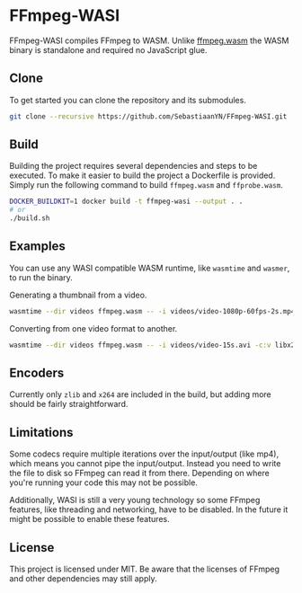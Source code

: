 # FFmpeg-WASI

FFmpeg-WASI compiles FFmpeg to WASM. Unlike [ffmpeg.wasm](https://github.com/ffmpegwasm/ffmpeg.wasm) the WASM binary is standalone and required no JavaScript glue.

## Clone

To get started you can clone the repository and its submodules.

```sh
git clone --recursive https://github.com/SebastiaanYN/FFmpeg-WASI.git
```

## Build

Building the project requires several dependencies and steps to be executed. To make it easier to build the project a Dockerfile is provided. Simply run the following command to build `ffmpeg.wasm` and `ffprobe.wasm`.

```sh
DOCKER_BUILDKIT=1 docker build -t ffmpeg-wasi --output . .
# or
./build.sh
```

## Examples

You can use any WASI compatible WASM runtime, like `wasmtime` and `wasmer`, to run the binary.

Generating a thumbnail from a video.

```sh
wasmtime --dir videos ffmpeg.wasm -- -i videos/video-1080p-60fps-2s.mp4 -ss 1 -vframes 1 videos/out.png
```

Converting from one video format to another.

```sh
wasmtime --dir videos ffmpeg.wasm -- -i videos/video-15s.avi -c:v libx264 videos/out.mp4
```

## Encoders

Currently only `zlib` and `x264` are included in the build, but adding more should be fairly straightforward.

## Limitations

Some codecs require multiple iterations over the input/output (like mp4), which means you cannot pipe the input/output. Instead you need to write the file to disk so FFmpeg can read it from there. Depending on where you're running your code this may not be possible.

Additionally, WASI is still a very young technology so some FFmpeg features, like threading and networking, have to be disabled. In the future it might be possible to enable these features.

## License

This project is licensed under MIT. Be aware that the licenses of FFmpeg and other dependencies may still apply.

